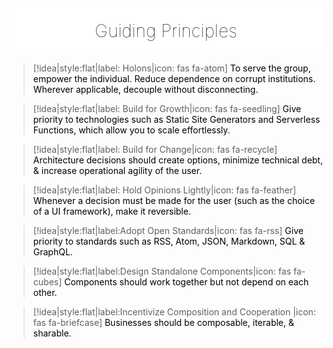 <div align="center" style="background:#fff;border-radius:5px;padding:10px 10px 5px 10px;margin-top:20px;">
    <h1 style="margin-bottom:15px;margin-top:10px; border:none;font-weight:100;color:#000 !important;"><span>Guiding</span> <span style="">Principles</span></h1>
</div>


> [!idea|style:flat|label: Holons|icon: fas fa-atom]
<span style="color:black">To serve the group, empower the individual. Reduce dependence on corrupt institutions. Wherever applicable, decouple without disconnecting.</span>

> [!idea|style:flat|label: Build for Growth|icon: fas fa-seedling]
<span style="color:black">Give priority to technologies such as Static Site Generators and Serverless Functions, which allow you to scale effortlessly.</span>

> [!idea|style:flat|label: Build for Change|icon: fas fa-recycle]
<span style="color:black">Architecture decisions should create options, minimize technical debt, & increase operational agility of the user.</span>

> [!idea|style:flat|label: Hold Opinions Lightly|icon: fas fa-feather]
<span style="color:black">Whenever a decision must be made for the user (such as the choice of a UI framework), make it reversible.</span>

> [!idea|style:flat|label:Adopt Open Standards|icon: fas fa-rss]
<span style="color:black">Give priority to standards such as RSS, Atom, JSON, Markdown, SQL & GraphQL.</span>

> [!idea|style:flat|label:Design Standalone Components|icon: fas fa-cubes]
<span style="color:black">Components should work together but not depend on each other.</span>

> [!idea|style:flat|label:Incentivize Composition and Cooperation |icon: fas fa-briefcase]
<span style="color:black">Businesses should be composable, iterable, & sharable.</span>